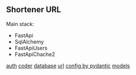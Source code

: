 ## Shortener URL 

Main stack:
- FastApi
- SqlAlchemy
- FastApiUsers
- FastApiChache2

<a href="src/auth">auth</a>
<a href="src/coder">coder</a>
<a href="src/database">database</a>
<a href="src/url">url</a>
<a href="src/config.py">config by pydantic</a>
<a href="src/models.py">models</a>

